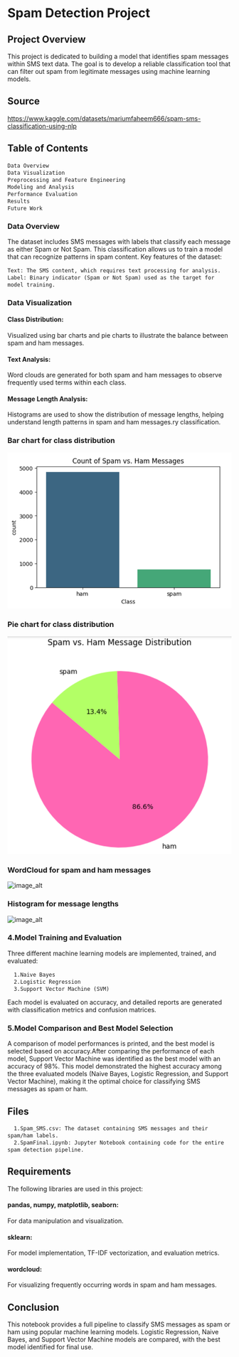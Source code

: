 # Spam Detection Project
## Project Overview
This project is dedicated to building a model that identifies spam messages within SMS text data. The goal is to develop a reliable classification tool that can filter out spam from legitimate messages using machine learning models.

## Source
https://www.kaggle.com/datasets/mariumfaheem666/spam-sms-classification-using-nlp

## Table of Contents
    Data Overview
    Data Visualization
    Preprocessing and Feature Engineering
    Modeling and Analysis
    Performance Evaluation
    Results
    Future Work


### Data Overview
The dataset includes SMS messages with labels that classify each message as either Spam or Not Spam. This classification allows us to train a model that can recognize patterns in spam content. Key features of the dataset:

    Text: The SMS content, which requires text processing for analysis.
    Label: Binary indicator (Spam or Not Spam) used as the target for model training.
      
### Data Visualization

#### Class Distribution:
Visualized using bar charts and pie charts to illustrate the balance between spam and ham messages.
#### Text Analysis:
Word clouds are generated for both spam and ham messages to observe frequently used terms within each class.
#### Message Length Analysis: 
Histograms are used to show the distribution of message lengths, helping understand length patterns in spam and ham messages.ry classification.

### Bar chart for class distribution
![image_alt](https://github.com/Jui55/Spam-SMS-Classification-Using-NLP/blob/main/Screenshot%202024-11-07%20213535.png)

### Pie chart for class distribution
![image_alt](https://github.com/Jui55/Spam-SMS-Classification-Using-NLP/blob/main/Screenshot%202024-11-07%20213608.png)

### WordCloud for spam and ham messages
![image_alt](https://github.com/Jui55/Spam-SMS-Classification-Using-NLP/blob/main/Screenshot%202024-11-07%20213531.png)

### Histogram for message lengths
![image_alt](https://github.com/Jui55/Spam-SMS-Classification-Using-NLP/blob/main/Screenshot%202024-11-07%202135307.png)



### 4.Model Training and Evaluation
Three different machine learning models are implemented, trained, and evaluated:

      1.Naive Bayes
      2.Logistic Regression
      3.Support Vector Machine (SVM)
Each model is evaluated on accuracy, and detailed reports are generated with classification metrics and confusion matrices.

### 5.Model Comparison and Best Model Selection
A comparison of model performances is printed, and the best model is selected based on accuracy.After comparing the performance of each model, Support Vector Machine was identified as the best model with an accuracy of 98%. This model demonstrated the highest accuracy among the three evaluated models (Naive Bayes, Logistic Regression, and Support Vector Machine), making it the optimal choice for classifying SMS messages as spam or ham.

## Files
      1.Spam_SMS.csv: The dataset containing SMS messages and their spam/ham labels.
      2.SpamFinal.ipynb: Jupyter Notebook containing code for the entire spam detection pipeline.
## Requirements
The following libraries are used in this project:

  #### pandas, numpy, matplotlib, seaborn:
  For data manipulation and visualization.
  #### sklearn:
  For model implementation, TF-IDF vectorization, and evaluation metrics.
  #### wordcloud: 
  For visualizing frequently occurring words in spam and ham messages.

## Conclusion
This notebook provides a full pipeline to classify SMS messages as spam or ham using popular machine learning models. Logistic Regression, Naive Bayes, and Support Vector Machine models are compared, with the best model identified for final use.
